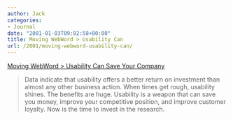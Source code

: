 ```yaml
---
author: Jack
categories:
- Journal
date: "2001-01-03T09:02:58+00:00"
title: Moving WebWord > Usability Can
url: /2001/moving-webword-usability-can/
---
```


[Moving WebWord > Usability Can Save Your Company][1]

> Data indicate that usability offers a better return on investment than almost any other business action. When times get rough, usability shines. The benefits are huge. Usability is a weapon that can save you money, improve your competitive position, and improve customer loyalty. Now is the time to invest in the research.

  
>

 [1]: http://webword.com/moving/savecompany.html